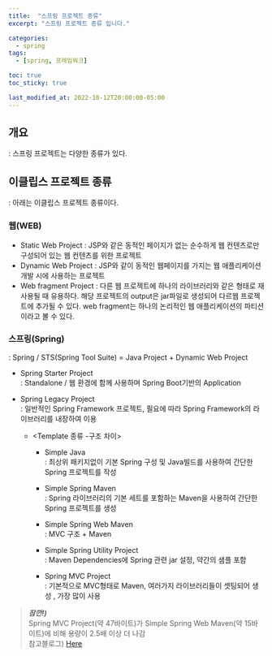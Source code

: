 ```yaml
---
title:  "스프링 프로젝트 종류"
excerpt: "스프링 프로젝트 종류 입니다."

categories:
  - spring
tags:
  - [spring, 프레임워크]

toc: true
toc_sticky: true

last_modified_at: 2022-10-12T20:00:00-05:00
---
```


## 개요
: 스프링 프로젝트는 다양한 종류가 있다.

## 이클립스 프로젝트 종류
: 아래는 이클립스 프로젝트 종류이다.

### 웹(WEB)
- Static Web Project 
: JSP와 같은 동적인 페이지가 없는 순수하게 웹 컨텐츠로만 구성되어 있는 웹 컨텐츠를 위한 프로젝트
- Dynamic Web Project 
: JSP와 같이 동적인 웹페이지를 가지는 웹 애플리케이션 개발 시에 사용하는 프로젝트
- Web fragment Project 
: 다른 웹 프로젝트에 하나의 라이브러리와 같은 형태로 재사용될 때 유용하다. 해당 프로젝트의 output은 jar파일로 생성되어 다르웹 프로젝트에 추가될 수 있다. web fragment는 하나의 논리적인 웹 애플리케이션의 파티션이라고 볼 수 있다.

### 스프링(Spring)
: Spring / STS(Spring Tool Suite) = Java Project + Dynamic Web Project

- Spring Starter Project  
  : Standalone / 웹 환경에 함께 사용하며 Spring Boot기반의 Application 

- Spring Legacy Project  
  : 일반적인 Spring Framework  프로젝트, 필요에 따라 Spring Framework의 라이브러리를 내장하여 이용

  - <Template 종류 -구조 차이>  
    - Simple Java  
      : 최상위 패키지없이 기본 Spring 구성 및 Java빌드를 사용하여 간단한 Spring 프로젝트를 작성

    - Simple Spring Maven  
      : Spring 라이브러리의 기본 세트를 포함하는 Maven을 사용하여 간단한 Spring 프로젝트를 생성

    - Simple Spring Web Maven  
      : MVC 구조 + Maven

    - Simple Spring Utility Project  
      : Maven Dependencies에 Spring 관련 jar 설정, 약간의 샘플 포함 

    - Spring MVC Project  
      : 기본적으로 MVC형태로 Maven, 여러가지 라이브러리들이 셋팅되어 생성 , 가장 많이 사용

> ***잠깐!)***  
> Spring MVC Project(약 47바이트)가 Simple Spring Web Maven(약 15바이트)에 비해 용량이 2.5배 이상 더 나감  
> 참고블로그) [Here](https://deeds-not-words.tistory.com/m/entry/%EC%9D%B4%ED%81%B4%EB%A6%BD%EC%8A%A4-%ED%94%84%EB%A1%9C%EC%A0%9D%ED%8A%B8-%EC%A2%85%EB%A5%98%EC%99%80-%EC%B0%A8%EC%9D%B4)

